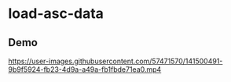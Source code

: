 # load-asc-data

## Demo


https://user-images.githubusercontent.com/57471570/141500491-9b9f5924-fb23-4d9a-a49a-fb1fbde71ea0.mp4

